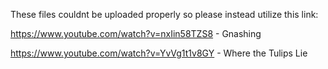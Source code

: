 These files couldnt be uploaded properly so please instead utilize this link:

https://www.youtube.com/watch?v=nxIin58TZS8 - Gnashing

https://www.youtube.com/watch?v=YvVg1t1v8GY - Where the Tulips Lie
